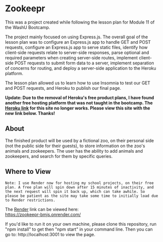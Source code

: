 # Zookeepr

This was a project created while following the lesson plan for Module 11 of the WashU Bootcamp.

The project mainly focused on using Express.js. The overall goal of the lesson plan was to configure an Express.js app to handle GET and POST requests, configure an Express.js app to serve static files, identify how client-side requests relate to server-side responses, parse optional and required parameters when creating server-side routes, implement client-side POST requests to submit form data to a server, implement separation of concerns for routing, and deploy a server-side application to the Heroku platform.

The lesson plan allowed us to learn how to use Insomnia to test our GET and POST requests, and Heroku to publish our final page.

**Update: Due to the removal of Heroku's free product plans, I have found another free hosting platform that was not taught in the bootcamp. The [Heroku link](https://bref-baguette-24874.herokuapp.com/) for this site no longer works. Please view this site with the new link below. Thanks!**

## About

The finished product will be used by a fictional zoo, on their personal side (not the public side for their guests), to store information on the zoo's animals and zookeepers. The user has the ability to add animals and zookeepers, and search for them by specific queries.

## Where to View

`Note: I use Render now for hosting my school projects, on their free plan. A free plan will spin down after 15 minutes of inactivity, and the next request will spin it back up, which can take awhile. So please be patient as the site may take some time to initially load due to Render restrictions.`

The [Render](https://render.com/) link can be viewed here:\
https://zookeepr-bmjs.onrender.com/

If you'd like to run it on your own machine, please clone this repository, run "npm install" to get then "npm start" in your command line. Then you can go to: http://localhost:3001 to view the page.
